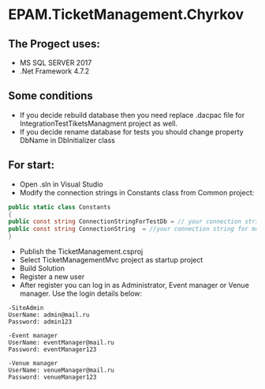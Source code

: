# EPAM.TicketManagement.Chyrkov

## The Progect uses:

* MS SQL SERVER 2017
* .Net Framework 4.7.2

## Some conditions

* If you decide rebuild database then you need replace .dacpac file for IntegrationTestTiketsManagment project as well.
* If you decide rename database for tests you should change property DbName in DbInitializer class

## For start:

* Open .sln in Visual Studio
* Modify the connection strings in Constants class from Common project:

```csharp
public static class Constants
{
public const string ConnectionStringForTestDb = // your connection string for test DB
public const string ConnectionString  = //your connection string for main DB 
}
```

* Publish the TicketManagement.csproj
* Select TicketManagementMvc project as startup project
* Build Solution
* Register a new user
* After register you can log in as Administrator, Event manager or Venue manager. Use the login details below:

```shell
-SiteAdmin 
UserName: admin@mail.ru
Password: admin123

-Event manager 
UserName: eventManager@mail.ru
Password: eventManager123
	
-Venue manager 
UserName: venueManager@mail.ru
Password: venueManager123	
```
